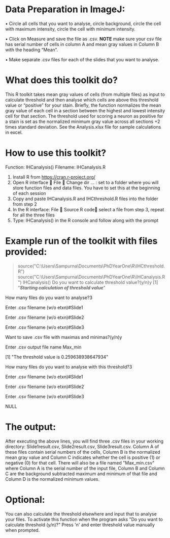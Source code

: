 # Data Preparation in ImageJ:
•	Circle all cells that you want to analyse, circle background, circle the cell with maximum intensity, circle the cell with minimum intensity.

•	Click on Measure and save the file as .csv. **NOTE** make sure your csv file has serial number of cells in column A and mean gray values in Column B  with the heading “Mean”.

•	Make separate .csv files for each of the slides that you want to analyse.

# What does this toolkit do?
This R toolkit takes mean gray values of cells (from multiple files) as input to calculate threshold and then analyse which cells are above this threshold value or “positive” for your stain. Briefly, the function normalizes the mean gray value of each cell in a section between the highest and lowest intensity cell for that section. The threshold used for scoring a neuron as positive for a stain is set as the normalized minimum gray value across all sections +2 times standard deviation. See the Analysis.xlsx file for sample calculations in excel. 
# How to use this toolkit? 
Function: IHCanalysis()
Filename: IHCanalysis.R
1.	Install R from https://cran.r-project.org/
2.	Open R interface  File  Change dir … : set to a folder where you will store function files and data files. You have to set this at the beginning of each session
3.	Copy and paste IHCanalysis.R and IHCthreshold.R files into the folder from step 2
4.	In the R interface: File  Source R code select a file from step 3, repeat for all the three files
5.	Type: IHCanalysis() in the R console and follow along with the prompt
# Example run of the toolkit with files provided: 
> source("C:\\Users\\Sampurna\\Documents\\PhDYearOne\\R\\IHCthreshold.R")
> source("C:\\Users\\Sampurna\\Documents\\PhDYearOne\\R\\IHCanalysis.R")
> IHCanalysis()
Do you want to calculate threshold value?(y/n)y
[1] "*****Starting calculation of threshold value*****"

How many files do you want to analyse?3

Enter .csv filename (w/o etxn)#Slide1

Enter .csv filename (w/o etxn)#Slide2

Enter .csv filename (w/o etxn)#Slide3

Want to save .csv file with maximas and minimas?(y/n)y

Enter .csv output file name Max_min

[1] "The threshold value is 0.259638938647934"

How many files do you want to analyse with this threshold?3

Enter .csv filename (w/o etxn)#Slide1

Enter .csv filename (w/o etxn)#Slide2

Enter .csv filename (w/o etxn)#Slide3

NULL

# The output:
After executing the above lines, you will find three .csv files in your working directory: Slide1result.csv, Slide2result.csv, Slide3result.csv. Column A of these files contain serial numbers of the cells, Column B is the normalized mean gray value and Column C indicates whether the cell is positive (1) or negative (0) for that cell. There will also be a file named "Max_min.csv" where Column A is the serial number of the input file, Column B and Column C are the background subtracted maximum and minimum of that file and Column D is the normalized minimum values.

# Optional:
You can also calculate the threshold elsewhere and input that to analyse your files. To activate this function when the program asks "Do you want to calculate threshold (y/n)?" Press 'n' and enter threshold value manually when prompted. 
